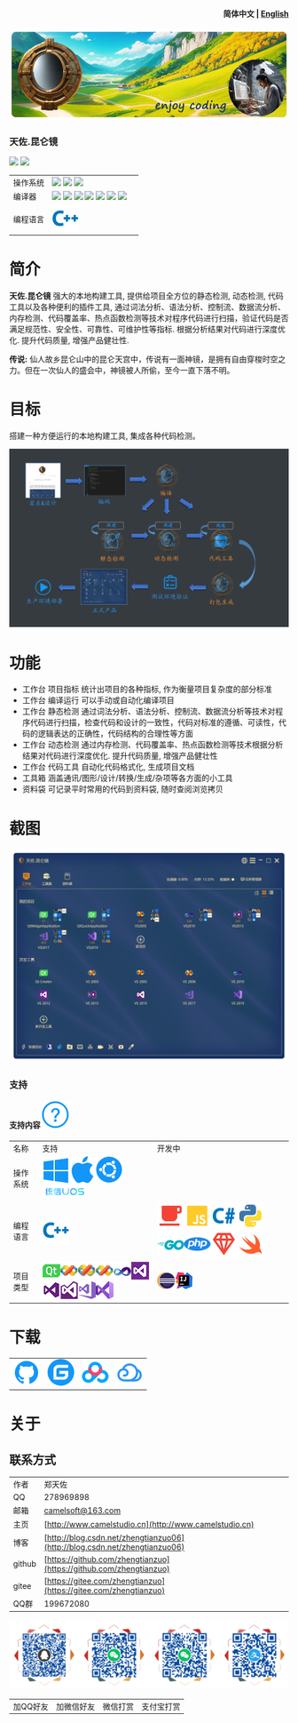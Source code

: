 ﻿<h4 align="right">简体中文 | <strong><a href="README_en.md">English</a></strong></h4>

![](./common/logo_devs.jpg)

### 天佐.昆仑镜

![](https://img.shields.io/badge/release-2.0.0.0-blue.svg)
![](https://img.shields.io/badge/date-24.1.1-orange.svg)

||||
|--|--|--|
|操作系统|![](https://img.shields.io/badge/os-windows_7+-blue.svg) ![](https://img.shields.io/badge/os-macos_10.14+-lightgrey.svg) ![](https://img.shields.io/badge/os-ubuntu_20.04+-orange.svg) ||
|编译器|![](https://img.shields.io/badge/c++-11-blue.svg) ![](https://img.shields.io/badge/msvc-14.0-blue.svg) ![](https://img.shields.io/badge/msvc-14.1-blue.svg) ![](https://img.shields.io/badge/msvc-14.2-blue.svg) ![](https://img.shields.io/badge/msvc-14.3-blue.svg) ![](https://img.shields.io/badge/llvm-10.0-lightgrey.svg) ![](https://img.shields.io/badge/gcc-9.4-orange.svg)||
|编程语言|![](common/Language_cpp.svg)|

# 简介

**天佐.昆仑镜** 强大的本地构建工具, 提供给项目全方位的静态检测, 动态检测, 代码工具以及各种便利的插件工具, 通过词法分析、语法分析、控制流、数据流分析、内存检测、代码覆盖率、热点函数检测等技术对程序代码进行扫描，验证代码是否满足规范性、安全性、可靠性、可维护性等指标. 根据分析结果对代码进行深度优化. 提升代码质量, 增强产品健壮性.

**传说:**
仙人故乡昆仑山中的昆仑天宫中，传说有一面神镜，是拥有自由穿梭时空之力。但在一次仙人的盛会中，神镜被人所偷，至今一直下落不明。

# 目标
搭建一种方便运行的本地构建工具, 集成各种代码检测。

![](./images/cap000.png)

# 功能
- 工作台 项目指标 统计出项目的各种指标, 作为衡量项目复杂度的部分标准
- 工作台 编译运行 可以手动或自动化编译项目
- 工作台 静态检测 通过词法分析、语法分析、控制流、数据流分析等技术对程序代码进行扫描，检查代码和设计的一致性，代码对标准的遵循、可读性，代码的逻辑表达的正确性，代码结构的合理性等方面
- 工作台 动态检测 通过内存检测、代码覆盖率、热点函数检测等技术根据分析结果对代码进行深度优化. 提升代码质量, 增强产品健壮性
- 工作台 代码工具 自动化代码格式化, 生成项目文档
- 工具箱 涵盖通讯/图形/设计/转换/生成/杂项等各方面的小工具
- 资料袋 可记录平时常用的代码到资料袋, 随时查阅浏览拷贝

# 截图
![](./images/cap001.png)

### 支持
#### 支持内容 ![](./common/com_btnHelp.svg)


||||
|--|--|--|
|名称|支持|开发中|
|操作系统|![](./common/windows.svg)![](./common/macos.svg)![](./common/ubuntu.svg)![](./common/uos.png)||
|编程语言|![](./common/Language_cpp.svg)|![](./common/Language_java.svg)![](./common/Language_js.svg)![](./common/Language_csharp.svg)![](./common/Language_python.svg)![](./common/Language_go.svg)![](./common/Language_php.svg)![](./common/Language_ruby.svg)![](./common/Language_swift.svg)|
|项目类型|![](./common/IDE_Qt.png)![](./common/IDE_VS2003.png)![](./common/IDE_VS2005.png)![](./common/IDE_VS2008.png)![](./common/IDE_VS2010.png)![](./common/IDE_VS2012.png)![](./common/IDE_VS2013.png)![](./common/IDE_VS2015.png)![](./common/IDE_VS2017.png)![](./common/IDE_VS2019.png)|![](./common/IDE_ECLIPSE.png)![](./common/IDE_IntellijIDEA.png)|

# 下载

|||||
|--|--|--|--|
|[![立即下载](common/com_btnGitHub.svg)](https://github.com/zhengtianzuo/tianzuo.Kunlun/releases)|[![立即下载](common/com_btnGitee.svg)](https://gitee.com/zhengtianzuo/tianzuo.Kunlun/releases)|[![立即下载](common/down_baidu.svg)](https://pan.baidu.com/s/1Abnr2yTAHukV8AyX2-ZK1A?pwd=1234)|[![立即下载](common/down_weiyun.svg)](https://share.weiyun.com/1WNeAnwL)|


# 关于
## 联系方式

||||
|--|--|--|
|作者|郑天佐||
|QQ|278969898||
|邮箱|camelsoft@163.com||
|主页|[http://www.camelstudio.cn](http://www.camelstudio.cn)||
|博客|[http://blog.csdn.net/zhengtianzuo06](http://blog.csdn.net/zhengtianzuo06)||
|github|[https://github.com/zhengtianzuo](https://github.com/zhengtianzuo)||
|gitee|[https://gitee.com/zhengtianzuo](https://gitee.com/zhengtianzuo)||
|QQ群|199672080||

![](common/allinone.png)

|||||
|--|--|--|--|
|加QQ好友|加微信好友|微信打赏|支付宝打赏|
